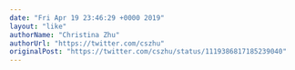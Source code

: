 ```yaml
---
date: "Fri Apr 19 23:46:29 +0000 2019"
layout: "like"
authorName: "Christina Zhu"
authorUrl: "https://twitter.com/cszhu"
originalPost: "https://twitter.com/cszhu/status/1119386817185239040"
---
```

